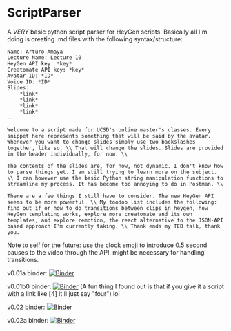 # ScriptParser
A *VERY* basic python script parser for HeyGen scripts.
Basically all I'm doing is creating .md files with the following syntax/structure:

```
Name: Arturo Amaya
Lecture Name: Lecture 10
HeyGen API key: *key*
Creatomate API key: *key*
Avatar ID: *ID*
Voice ID: *ID*
Slides:
    *link*
    *link*
    *link*
    *link*
--

Welcome to a script made for UCSD's online master's classes. Every snippet here represents something that will be said by the avatar. Whenever you want to change slides simply use two backslashes together, like so. \\ That will change the slides. Slides are provided in the header individually, for now. \\ 

The contents of the slides are, for now, not dynamic. I don't know how to parse things yet. I am still trying to learn more on the subject. \\ I can however use the basic Python string manipulation functions to streamline my process. It has become too annoying to do in Postman. \\

There are a few things I still have to consider. The new HeyGen API seems to be more powerful. \\ My toodoo list includes the following: find out if or how to do transitions between clips in heygen, how HeyGen templating works, explore more creatomate and its own templates, and explore remotion, the react alternative to the JSON-API based approach I'm currently taking. \\ Thank ends my TED talk, thank you. 
```

Note to self for the future: use the clock emoji to introduce 0.5 second pauses to the video through the API. might be necessary for handling transitions.

v0.01a binder: [![Binder](https://mybinder.org/badge_logo.svg)](https://mybinder.org/v2/gh/ArturoAmaya/ScriptParser/v0.01a?labpath=example.ipynb)

v0.01b0 binder: [![Binder](https://mybinder.org/badge_logo.svg)](https://mybinder.org/v2/gh/ArturoAmaya/ScriptParser/v0.01b0?labpath=example.ipynb) (A fun thing I found out is that if you give it a script with a link like [4] it'll just say "four") lol

v0.02 binder: [![Binder](https://mybinder.org/badge_logo.svg)](https://mybinder.org/v2/gh/ArturoAmaya/ScriptParser/v0.02?labpath=example.ipynb)

v0.02a binder: [![Binder](https://mybinder.org/badge_logo.svg)](https://mybinder.org/v2/gh/ArturoAmaya/ScriptParser/v0.02a?labpath=example.ipynb)